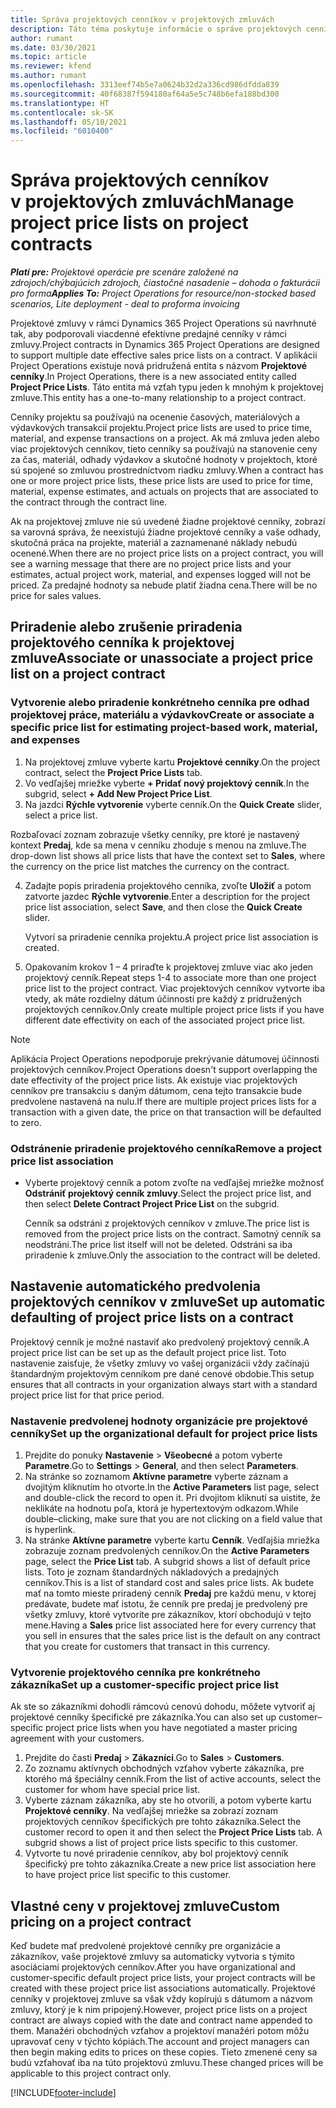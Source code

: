 ```yaml
---
title: Správa projektových cenníkov v projektových zmluvách
description: Táto téma poskytuje informácie o správe projektových cenníkov v projektových zmluvách.
author: rumant
ms.date: 03/30/2021
ms.topic: article
ms.reviewer: kfend
ms.author: rumant
ms.openlocfilehash: 3313eef74b5e7a0624b32d2a336cd986dfdda839
ms.sourcegitcommit: 40f68387f594180af64a5e5c748b6efa188bd300
ms.translationtype: HT
ms.contentlocale: sk-SK
ms.lasthandoff: 05/10/2021
ms.locfileid: "6010400"
---
```

# <a name="manage-project-price-lists-on-project-contracts"></a><span data-ttu-id="27c7a-103">Správa projektových cenníkov v projektových zmluvách</span><span class="sxs-lookup"><span data-stu-id="27c7a-103">Manage project price lists on project contracts</span></span>

<span data-ttu-id="27c7a-104">_**Platí pre:** Projektové operácie pre scenáre založené na zdrojoch/chýbajúcich zdrojoch, čiastočné nasadenie – dohoda o fakturácii pro forma_</span><span class="sxs-lookup"><span data-stu-id="27c7a-104">_**Applies To:** Project Operations for resource/non-stocked based scenarios, Lite deployment - deal to proforma invoicing_</span></span>

<span data-ttu-id="27c7a-105">Projektové zmluvy v rámci Dynamics 365 Project Operations sú navrhnuté tak, aby podporovali viacdenné efektívne predajné cenníky v rámci zmluvy.</span><span class="sxs-lookup"><span data-stu-id="27c7a-105">Project contracts in Dynamics 365 Project Operations are designed to support multiple date effective sales price lists on a contract.</span></span> <span data-ttu-id="27c7a-106">V aplikácii Project Operations existuje nová pridružená entita s názvom **Projektové cenníky**.</span><span class="sxs-lookup"><span data-stu-id="27c7a-106">In Project Operations, there is a new associated entity called **Project Price Lists**.</span></span> <span data-ttu-id="27c7a-107">Táto entita má vzťah typu jeden k mnohým k projektovej zmluve.</span><span class="sxs-lookup"><span data-stu-id="27c7a-107">This entity has a one-to-many relationship to a project contract.</span></span>

<span data-ttu-id="27c7a-108">Cenníky projektu sa používajú na ocenenie časových, materiálových a výdavkových transakcií projektu.</span><span class="sxs-lookup"><span data-stu-id="27c7a-108">Project price lists are used to price time, material, and expense transactions on a project.</span></span> <span data-ttu-id="27c7a-109">Ak má zmluva jeden alebo viac projektových cenníkov, tieto cenníky sa používajú na stanovenie ceny za čas, materiál, odhady výdavkov a skutočné hodnoty v projektoch, ktoré sú spojené so zmluvou prostredníctvom riadku zmluvy.</span><span class="sxs-lookup"><span data-stu-id="27c7a-109">When a contract has one or more project price lists, these price lists are used to price for time, material, expense estimates, and actuals on projects that are associated to the contract through the contract line.</span></span>

<span data-ttu-id="27c7a-110">Ak na projektovej zmluve nie sú uvedené žiadne projektové cenníky, zobrazí sa varovná správa, že neexistujú žiadne projektové cenníky a vaše odhady, skutočná práca na projekte, materiál a zaznamenané náklady nebudú ocenené.</span><span class="sxs-lookup"><span data-stu-id="27c7a-110">When there are no project price lists on a project contract, you will see a warning message that there are no project price lists and your estimates, actual project work, material, and expenses logged will not be priced.</span></span> <span data-ttu-id="27c7a-111">Za predajné hodnoty sa nebude platiť žiadna cena.</span><span class="sxs-lookup"><span data-stu-id="27c7a-111">There will be no price for sales values.</span></span>

## <a name="associate-or-unassociate-a-project-price-list-on-a-project-contract"></a><span data-ttu-id="27c7a-112">Priradenie alebo zrušenie priradenia projektového cenníka k projektovej zmluve</span><span class="sxs-lookup"><span data-stu-id="27c7a-112">Associate or unassociate a project price list on a project contract</span></span>

### <a name="create-or-associate-a-specific-price-list-for-estimating-project-based-work-material-and-expenses"></a><span data-ttu-id="27c7a-113">Vytvorenie alebo priradenie konkrétneho cenníka pre odhad projektovej práce, materiálu a výdavkov</span><span class="sxs-lookup"><span data-stu-id="27c7a-113">Create or associate a specific price list for estimating project-based work, material, and expenses</span></span>

1. <span data-ttu-id="27c7a-114">Na projektovej zmluve vyberte kartu **Projektové cenníky**.</span><span class="sxs-lookup"><span data-stu-id="27c7a-114">On the project contract, select the **Project Price Lists** tab.</span></span>
2. <span data-ttu-id="27c7a-115">Vo vedľajšej mriežke vyberte **+ Pridať nový projektový cenník**.</span><span class="sxs-lookup"><span data-stu-id="27c7a-115">In the subgrid, select **+ Add New Project Price List**.</span></span>
3. <span data-ttu-id="27c7a-116">Na jazdci **Rýchle vytvorenie** vyberte cenník.</span><span class="sxs-lookup"><span data-stu-id="27c7a-116">On the **Quick Create** slider, select a price list.</span></span> 

  <span data-ttu-id="27c7a-117">Rozbaľovací zoznam zobrazuje všetky cenníky, pre ktoré je nastavený kontext **Predaj**, kde sa mena v cenníku zhoduje s menou na zmluve.</span><span class="sxs-lookup"><span data-stu-id="27c7a-117">The drop-down list shows all price lists that have the context set to **Sales**, where the currency on the price list matches the currency on the contract.</span></span>
  
4. <span data-ttu-id="27c7a-118">Zadajte popis priradenia projektového cenníka, zvoľte **Uložiť** a potom zatvorte jazdec **Rýchle vytvorenie**.</span><span class="sxs-lookup"><span data-stu-id="27c7a-118">Enter a description for the project price list association, select **Save**, and then close the **Quick Create** slider.</span></span>

   <span data-ttu-id="27c7a-119">Vytvorí sa priradenie cenníka projektu.</span><span class="sxs-lookup"><span data-stu-id="27c7a-119">A project price list association is created.</span></span>
   
5. <span data-ttu-id="27c7a-120">Opakovaním krokov 1 – 4 priraďte k projektovej zmluve viac ako jeden projektový cenník.</span><span class="sxs-lookup"><span data-stu-id="27c7a-120">Repeat steps 1-4 to associate more than one project price list to the project contract.</span></span> <span data-ttu-id="27c7a-121">Viac projektových cenníkov vytvorte iba vtedy, ak máte rozdielny dátum účinnosti pre každý z pridružených projektových cenníkov.</span><span class="sxs-lookup"><span data-stu-id="27c7a-121">Only create multiple project price lists if you have different date effectivity on each of the associated project price list.</span></span>

> [!NOTE]
> <span data-ttu-id="27c7a-122">Aplikácia Project Operations nepodporuje prekrývanie dátumovej účinnosti projektových cenníkov.</span><span class="sxs-lookup"><span data-stu-id="27c7a-122">Project Operations doesn't support overlapping the date effectivity of the project price lists.</span></span> <span data-ttu-id="27c7a-123">Ak existuje viac projektových cenníkov pre transakciu s daným dátumom, cena tejto transakcie bude predvolene nastavená na nulu.</span><span class="sxs-lookup"><span data-stu-id="27c7a-123">If there are multiple project prices lists for a transaction with a given date, the price on that transaction will be defaulted to zero.</span></span>

### <a name="remove-a-project-price-list-association"></a><span data-ttu-id="27c7a-124">Odstránenie priradenie projektového cenníka</span><span class="sxs-lookup"><span data-stu-id="27c7a-124">Remove a project price list association</span></span>

- <span data-ttu-id="27c7a-125">Vyberte projektový cenník a potom zvoľte na vedľajšej mriežke možnosť **Odstrániť projektový cenník zmluvy**.</span><span class="sxs-lookup"><span data-stu-id="27c7a-125">Select the project price list, and then select **Delete Contract Project Price List** on the subgrid.</span></span> 

  <span data-ttu-id="27c7a-126">Cenník sa odstráni z projektových cenníkov v zmluve.</span><span class="sxs-lookup"><span data-stu-id="27c7a-126">The price list is removed from the project price lists on the contract.</span></span> <span data-ttu-id="27c7a-127">Samotný cenník sa neodstráni.</span><span class="sxs-lookup"><span data-stu-id="27c7a-127">The price list itself will not be deleted.</span></span> <span data-ttu-id="27c7a-128">Odstráni sa iba priradenie k zmluve.</span><span class="sxs-lookup"><span data-stu-id="27c7a-128">Only the association to the contract will be deleted.</span></span>

## <a name="set-up-automatic-defaulting-of-project-price-lists-on-a-contract"></a><span data-ttu-id="27c7a-129">Nastavenie automatického predvolenia projektových cenníkov v zmluve</span><span class="sxs-lookup"><span data-stu-id="27c7a-129">Set up automatic defaulting of project price lists on a contract</span></span>

<span data-ttu-id="27c7a-130">Projektový cenník je možné nastaviť ako predvolený projektový cenník.</span><span class="sxs-lookup"><span data-stu-id="27c7a-130">A project price list can be set up as the default project price list.</span></span> <span data-ttu-id="27c7a-131">Toto nastavenie zaisťuje, že všetky zmluvy vo vašej organizácii vždy začínajú štandardným projektovým cenníkom pre dané cenové obdobie.</span><span class="sxs-lookup"><span data-stu-id="27c7a-131">This setup ensures that all contracts in your organization always start with a standard project price list for that price period.</span></span>

### <a name="set-up-the-organizational-default-for-project-price-lists"></a><span data-ttu-id="27c7a-132">Nastavenie predvolenej hodnoty organizácie pre projektové cenníky</span><span class="sxs-lookup"><span data-stu-id="27c7a-132">Set up the organizational default for project price lists</span></span>

1. <span data-ttu-id="27c7a-133">Prejdite do ponuky **Nastavenie** > **Všeobecné** a potom vyberte **Parametre**.</span><span class="sxs-lookup"><span data-stu-id="27c7a-133">Go to **Settings** > **General**, and then select **Parameters**.</span></span>
2. <span data-ttu-id="27c7a-134">Na stránke so zoznamom **Aktívne parametre** vyberte záznam a dvojitým kliknutím ho otvorte.</span><span class="sxs-lookup"><span data-stu-id="27c7a-134">In the **Active Parameters** list page, select and double-click the record to open it.</span></span> <span data-ttu-id="27c7a-135">Pri dvojitom kliknutí sa uistite, že neklikáte na hodnotu poľa, ktorá je hypertextovým odkazom.</span><span class="sxs-lookup"><span data-stu-id="27c7a-135">While double–clicking, make sure that you are not clicking on a field value that is hyperlink.</span></span> 
3. <span data-ttu-id="27c7a-136">Na stránke **Aktívne parametre** vyberte kartu **Cenník**. Vedľajšia mriežka zobrazuje zoznam predvolených cenníkov.</span><span class="sxs-lookup"><span data-stu-id="27c7a-136">On the **Active Parameters** page, select the **Price List** tab. A subgrid shows a list of default price lists.</span></span> <span data-ttu-id="27c7a-137">Toto je zoznam štandardných nákladových a predajných cenníkov.</span><span class="sxs-lookup"><span data-stu-id="27c7a-137">This is a list of standard cost and sales price lists.</span></span> <span data-ttu-id="27c7a-138">Ak budete mať na tomto mieste priradený cenník **Predaj** pre každú menu, v ktorej predávate, budete mať istotu, že cenník pre predaj je predvolený pre všetky zmluvy, ktoré vytvoríte pre zákazníkov, ktorí obchodujú v tejto mene.</span><span class="sxs-lookup"><span data-stu-id="27c7a-138">Having a **Sales** price list associated here for every currency that you sell in ensures that the sales price list is the default on any contract that you create for customers that transact in this currency.</span></span>

### <a name="set-up-a-customer-specific-project-price-list"></a><span data-ttu-id="27c7a-139">Vytvorenie projektového cenníka pre konkrétneho zákazníka</span><span class="sxs-lookup"><span data-stu-id="27c7a-139">Set up a customer-specific project price list</span></span>

<span data-ttu-id="27c7a-140">Ak ste so zákazníkmi dohodli rámcovú cenovú dohodu, môžete vytvoriť aj projektové cenníky špecifické pre zákazníka.</span><span class="sxs-lookup"><span data-stu-id="27c7a-140">You can also set up customer–specific project price lists when you have negotiated a master pricing agreement with your customers.</span></span>

1. <span data-ttu-id="27c7a-141">Prejdite do časti **Predaj** > **Zákazníci**.</span><span class="sxs-lookup"><span data-stu-id="27c7a-141">Go to **Sales** > **Customers**.</span></span>
2. <span data-ttu-id="27c7a-142">Zo zoznamu aktívnych obchodných vzťahov vyberte zákazníka, pre ktorého má špeciálny cenník.</span><span class="sxs-lookup"><span data-stu-id="27c7a-142">From the list of active accounts, select the customer for whom have special price list.</span></span>
3. <span data-ttu-id="27c7a-143">Vyberte záznam zákazníka, aby ste ho otvorili, a potom vyberte kartu **Projektové cenníky**. Na vedľajšej mriežke sa zobrazí zoznam projektových cenníkov špecifických pre tohto zákazníka.</span><span class="sxs-lookup"><span data-stu-id="27c7a-143">Select the customer record to open it and then select the **Project Price Lists** tab. A subgrid shows a list of project price lists specific to this customer.</span></span> 
4. <span data-ttu-id="27c7a-144">Vytvorte tu nové priradenie cenníkov, aby bol projektový cenník špecifický pre tohto zákazníka.</span><span class="sxs-lookup"><span data-stu-id="27c7a-144">Create a new price list association here to have project price list specific to this customer.</span></span>

## <a name="custom-pricing-on-a-project-contract"></a><span data-ttu-id="27c7a-145">Vlastné ceny v projektovej zmluve</span><span class="sxs-lookup"><span data-stu-id="27c7a-145">Custom pricing on a project contract</span></span>

<span data-ttu-id="27c7a-146">Keď budete mať predvolené projektové cenníky pre organizácie a zákazníkov, vaše projektové zmluvy sa automaticky vytvoria s týmito asociáciami projektových cenníkov.</span><span class="sxs-lookup"><span data-stu-id="27c7a-146">After you have organizational and customer-specific default project price lists, your project contracts will be created with these project price list associations automatically.</span></span> <span data-ttu-id="27c7a-147">Projektové cenníky v projektovej zmluve sa však vždy kopírujú s dátumom a názvom zmluvy, ktorý je k nim pripojený.</span><span class="sxs-lookup"><span data-stu-id="27c7a-147">However, project price lists on a project contract are always copied with the date and contract name appended to them.</span></span> <span data-ttu-id="27c7a-148">Manažéri obchodných vzťahov a projektoví manažéri potom môžu upravovať ceny v týchto kópiách.</span><span class="sxs-lookup"><span data-stu-id="27c7a-148">The account and project managers can then begin making edits to prices on these copies.</span></span> <span data-ttu-id="27c7a-149">Tieto zmenené ceny sa budú vzťahovať iba na túto projektovú zmluvu.</span><span class="sxs-lookup"><span data-stu-id="27c7a-149">These changed prices will be applicable to this project contract only.</span></span>


[!INCLUDE[footer-include](../includes/footer-banner.md)]
